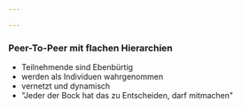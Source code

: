 ```yaml
---

---
```


### Peer-To-Peer mit flachen Hierarchien

- Teilnehmende sind Ebenbürtig
- werden als Individuen wahrgenommen
- vernetzt und dynamisch
- "Jeder der Bock hat das zu Entscheiden, darf mitmachen"